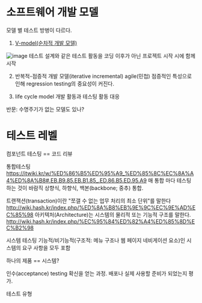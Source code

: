 # 소프트웨어 개발 모델
모델 별 테스트 방벙이 다르다.
1. [V-model(순차적 개발 모델)](https://ko.wikipedia.org/wiki/V_%EB%AA%A8%EB%8D%B8)


![image](https://user-images.githubusercontent.com/46150052/166460470-4c358ab1-d9d4-4c4d-92d5-4eeed52478db.png)
테스트 설계와 같은 테스트 활동을 코딩 이후가 아닌 프로젝트 시작 시에 함께 시작

2. 반복적-점증적 개발 모델(iterative incremental)
agile(민첩)
점증적인 특성으로 인해 regression testing의 중요성이 커진다.

3. life cycle model
개발 활동과 테스팅 활동 대응

반문: 수명주기가 없는 모델도 있나?

# 테스트 레벨
컴포넌트 테스팅 == 코드 리뷰

통합테스팅 https://itwiki.kr/w/%ED%86%B5%ED%95%A9_%ED%85%8C%EC%8A%A4%ED%8A%B8#.EB.B9.85.EB.B1.85_.ED.86.B5.ED.95.A9
매 통합 마다 테스팅 하는 것이 바람직
상향식, 하향식, 백본(backbone; 중추) 통합.

트랜잭션(transaction)이란 "쪼갤 수 없는 업무 처리의 최소 단위"를 말한다 http://wiki.hash.kr/index.php/%ED%8A%B8%EB%9E%9C%EC%9E%AD%EC%85%98
아키텍처(Architecture)는 시스템의 물리적 또는 기능적 구조를 말한다. http://wiki.hash.kr/index.php/%EC%95%84%ED%82%A4%ED%85%8D%EC%B2%98

시스템 테스팅
기능적/비기능적(구조적: 메뉴 구조나 웹 페이지 네비게이션 요소)인 시스템의 요구 사항을 모두 포함

하나의 제품 == 시스템?

인수(acceptance) testing
확신을 얻는 과정.
배포나 실제 사용할 준비가 되었는지 평가.

테스트 유형
